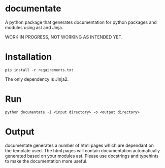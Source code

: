 # documentate
A python package that generates documentation for python packages and modules using ast and Jinja.

WORK IN PROGRESS, NOT WORKING AS INTENDED YET.

# Installation

```pip install -r requirements.txt```

The only dependency is Jinja2.

# Run

```python documentate -i <input directory> -o <output directory>```

# Output
documentate generates a number of html pages which are dependant on the template used.
The html pages will contain documentation automatically generated based on your modules ast.
Please use docstrings and typehints to make the documentation more useful.
